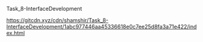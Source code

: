 Task_8-InterfaceDevelopment

https://gitcdn.xyz/cdn/shamshir/Task_8-InterfaceDevelopment/1abc977446aa45336618e0c7ee25d8fa3a71e422/index.html
